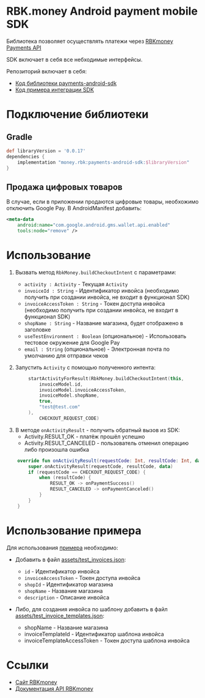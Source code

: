 # RBK.money Android payment mobile SDK

Библиотека позволяет осуществлять платежи через [RBKmoney Payments API](https://developer.rbk.money/api/)

SDK включает в себя все небходимые интерфейсы.

Репозиторий включает в себя:
* [Код библиотеки payments-android-sdk](./library)
* [Код примера интеграции SDK](./sample)

# Подключение библиотеки

## Gradle
```groovy
def libraryVersion = '0.0.17'
dependencies {
    implementation "money.rbk:payments-android-sdk:$libraryVersion"
}
```

## Продажа цифровых товаров
В случае, если в приложении продаются цифровые товары, необхожимо отключить Google Pay.
В AndroidManifest добавить:

```xml
<meta-data
    android:name="com.google.android.gms.wallet.api.enabled"
    tools:node="remove" />
```

# Использование 

1. Вызвать метод `RbkMoney.buildCheckoutIntent` с параметрами:
    * `activity : Activity` - Текущая `Activity`
    * `invoiceId : String` - Идентификатор инвойса (необходимо получить при создании инвойса, не входит в функционал SDK)
    * `invoiceAccessToken : String` - Токен доступа инвойса (необходимо получить при создании инвойса, не входит в функционал SDK)
    * `shopName : String` - Название магазина, будет отображено в заголовке
    * `useTestEnvironment : Boolean` (опциональное) - Использовать тестовое окружение для Google Pay
    * `email : String` (опциональное) - Электронная почта по умолчанию для отправки чеков

2. Запустить `Activity` с помощью полученного интента:
```kotlin
        startActivityForResult(RbkMoney.buildCheckoutIntent(this,
            invoiceModel.id,
            invoiceModel.invoiceAccessToken,
            invoiceModel.shopName,
            true,
            "test@test.com"
        ),
            CHECKOUT_REQUEST_CODE)

```

3. В методе `onActivityResult` - получить обратный вызов из SDK:
    * Activity.RESULT_OK - платёж прошёл успешно
    * Activity.RESULT_CANCELED - пользователь отменил операцию либо произошла ошибка


```kotlin
    override fun onActivityResult(requestCode: Int, resultCode: Int, data: Intent?) {
        super.onActivityResult(requestCode, resultCode, data)
        if (requestCode == CHECKOUT_REQUEST_CODE) {
            when (resultCode) {
                RESULT_OK -> onPaymentSuccess()
                RESULT_CANCELED -> onPaymentCanceled()
            }
        }
    }

```

# Использование примера

Для использования [примера](./sample) необходимо:
* Добавить в файл [assets/test_invoices.json](./sample/src/main/assets/test_invoices.json):
    - `id` - Идентификатор инвойса
    - `invoiceAccessToken` - Токен доступа инвойса
    - `shopId` - Идентификатор магазина
    - `shopName` - Название магазина
    - `description` - Описание инвойса
    
* Либо, для создания инвойса по шаблону добавить в файл [assets/test_invoice_templates.json](./sample/src/main/assets/test_invoice_templates.json):
    - shopName - Название магазина
    - invoiceTemplateId - Идентификатор шаблона инвойса
    - invoiceTemplateAccessToken - Токен доступа шаблона инвойса
    

# Ссылки
* [Сайт RBKmoney](https://rbk.money/)
* [Документация API RBKmoney](https://developer.rbk.money/api/)